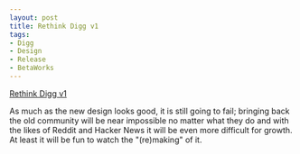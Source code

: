 ```yaml
---
layout: post
title: Rethink Digg v1
tags:
- Digg
- Design
- Release
- BetaWorks
---
```

[Rethink Digg v1](http://rethinkdigg.com/post/28338474438/v1-preview)

As much as the new design looks good, it is still going to fail; bringing back the old community will be near impossible no matter what they do and with the likes of Reddit and Hacker News it will be even more difficult for growth. At least it will be fun to watch the "(re)making" of it.

